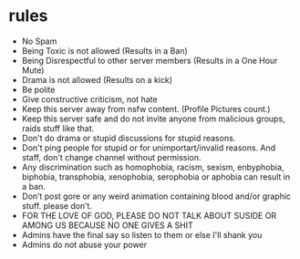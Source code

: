 # rules

- No Spam
- Being Toxic is not allowed (Results in a Ban)
- Being Disrespectful to other server members (Results in a One Hour Mute)
- Drama is not allowed (Results on a kick)
- Be polite
- Give constructive criticism, not hate
- Keep this server away from nsfw content. (Profile Pictures count.)
- Keep this server safe and do not invite anyone from malicious groups, raids stuff like that.
- Don't do drama or stupid discussions for stupid reasons.
- Don't ping people for stupid or for unimportart/invalid reasons. And staff, don't change channel without permission.
- Any discrimination such as homophobia, racism, sexism, enbyphobia, biphobia, transphobia, xenophobia, serophobia or aphobia can result in a ban.
- Don’t post gore or any weird animation containing blood and/or graphic stuff. please don’t.
- FOR THE LOVE OF GOD, PLEASE DO NOT TALK ABOUT SUSIDE OR AMONG US BECAUSE NO ONE GIVES A SHIT
- Admins have the final say so listen to them or else I'll shank you
- Admins do not abuse your power
